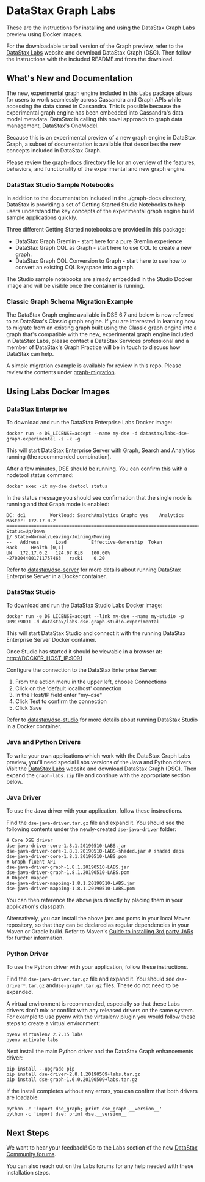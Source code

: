 # DataStax Graph Labs

These are the instructions for installing and using the DataStax Graph
Labs preview using Docker images.

For the downloadable tarball version of the Graph preview, refer to
the [DataStax Labs][1] website and download DataStax Graph (DSG). Then
follow the instructions with the included README.md from the download.

## What's New and Documentation

The new, experimental graph engine included in this Labs package
allows for users to work seamlessly across Cassandra and Graph APIs
while accessing the data stored in Cassandra. This is possible because
the experimental graph engine has been embedded into Cassandra's data
model metadata. DataStax is calling this novel approach to graph data
management, DataStax's OneModel.

Because this is an experimental preview of a new graph engine in
DataStax Graph, a subset of documentation is available that describes
the new concepts included in DataStax Graph.

Please review the [graph-docs](./graph-docs/) directory file for an
overview of the features, behaviors, and functionality of the
experimental and new graph engine.

### DataStax Studio Sample Notebooks

In addition to the documentation included in the ./graph-docs
directory, DataStax is providing a set of Getting Started Studio
Notebooks to help users understand the key concepts of the
experimental graph engine build sample applications quickly.

Three different Getting Started notebooks are provided in this
package:

* DataStax Graph Gremlin - start here for a pure Gremlin experience
* DataStax Graph CQL as Graph - start here to use CQL to create a
  new graph.
* DataStax Graph CQL Conversion to Graph - start here to see how
  to convert an existing CQL keyspace into a graph.

The Studio sample notebooks are already embedded in the Studio Docker
image and will be visible once the container is running.

### Classic Graph Schema Migration Example

The DataStax Graph engine available in DSE 6.7 and below is now
referred to as DataStax's Classic graph engine. If you are interested
in learning how to migrate from an existing graph built using the
Classic graph engine into a graph that's compatible with the new,
experimental graph engine included in DataStax Labs, please contact a
DataStax Services professional and a member of DataStax's Graph
Practice will be in touch to discuss how DataStax can help.

A simple migration example is available for review in this repo.
Please review the contents under [graph-migration](./graph-migration/).

## Using Labs Docker Images

### DataStax Enterprise

To download and run the DataStax Enterprise Labs Docker image:

    docker run -e DS_LICENSE=accept --name my-dse -d datastax/labs-dse-graph-experimental -s -k -g

This will start DataStax Enterprise Server with Graph, Search and
Analytics running (the recommended combination).

After a few minutes, DSE should be running. You can confirm this with
a nodetool status command:

    docker exec -it my-dse dsetool status

In the status message you should see confirmation that the single node
is running and that Graph mode is enabled:

    DC: dc1         Workload: SearchAnalytics Graph: yes    Analytics Master: 172.17.0.2
    ====================================================================================
    Status=Up/Down
    |/ State=Normal/Leaving/Joining/Moving
    --   Address      Load         Effective-Ownership  Token                  Rack     Health [0,1]
    UN   172.17.0.2   124.07 KiB   100.00%              -2702044001711757463   rack1    0.20

Refer to [datastax/dse-server][2] for more details about running
DataStax Enterprise Server in a Docker container.

### DataStax Studio

To download and run the DataStax Studio Labs Docker image:

    docker run -e DS_LICENSE=accept --link my-dse --name my-studio -p 9091:9091 -d datastax/labs-dse-graph-studio-experimental

This will start DataStax Studio and connect it with the running
DataStax Enterprise Server Docker container.

Once Studio has started it should be viewable in a browser at: <http://DOCKER_HOST_IP:9091>

Configure the connection to the DataStax Enterprise Server:

1. From the action menu in the upper left, choose Connections
2. Click on the 'default localhost' connection
3. In the Host/IP field enter "my-dse"
4. Click Test to confirm the connection
5. Click Save

Refer to [datastax/dse-studio][3] for more details about running
DataStax Studio in a Docker container.

### Java and Python Drivers

To write your own applications which work with the DataStax Graph Labs
preview, you'll need special Labs versions of the Java and Python
drivers. Visit the [DataStax Labs][1] website and download DataStax
Graph (DSG). Then expand the `graph-labs.zip` file and continue with
the appropriate section below.

### Java Driver

To use the Java driver with your application, follow these
instructions.

Find the `dse-java-driver.tar.gz` file and expand it. You should see
the following contents under the newly-created `dse-java-driver`
folder:

    # Core DSE driver
    dse-java-driver-core-1.8.1.20190510-LABS.jar
    dse-java-driver-core-1.8.1.20190510-LABS-shaded.jar # shaded deps
    dse-java-driver-core-1.8.1.20190510-LABS.pom
    # Graph fluent API
    dse-java-driver-graph-1.8.1.20190510-LABS.jar
    dse-java-driver-graph-1.8.1.20190510-LABS.pom
    # Object mapper
    dse-java-driver-mapping-1.8.1.20190510-LABS.jar
    dse-java-driver-mapping-1.8.1.20190510-LABS.pom

You can then reference the above jars directly by placing them in your
application's classpath.

Alternatively, you can install the above jars and poms in your local
Maven repository, so that they can be declared as regular dependencies
in your Maven or Gradle build. Refer to Maven's [Guide to installing
3rd party JARs] for further information.

[Guide to installing 3rd party JARs]:https://maven.apache.org/guides/mini/guide-3rd-party-jars-local.html

### Python Driver

To use the Python driver with your application, follow these
instructions.

Find the `dse-java-driver.tar.gz` file and expand it. You should see
`dse-driver*.tar.gz` and`dse-graph*.tar.gz` files. These do not need
to be expanded.

A virtual environment is recommended, especially so that these Labs
drivers don't mix or conflict with any released drivers on the same
system. For example to use pyenv with the virtualenv plugin you would
follow these steps to create a virtual environment:

    pyenv virtualenv 2.7.15 labs
    pyenv activate labs

Next install the main Python driver and the DataStax Graph
enhancements driver:

    pip install --upgrade pip
    pip install dse-driver-2.8.1.20190509+labs.tar.gz
    pip install dse-graph-1.6.0.20190509+labs.tar.gz

If the install completes without any errors, you can confirm that both
drivers are loadable:

    python -c 'import dse_graph; print dse_graph.__version__'
    python -c 'import dse; print dse.__version__'

## Next Steps

We want to hear your feedback! Go to the Labs section of the new
[DataStax Community forums](https://community.datastax.com/spaces/11/index.html).

You can also reach out on the Labs forums for any help needed with
these installation steps.

[1]: https://downloads.datastax.com/#labs
[2]: https://hub.docker.com/r/datastax/dse-server
[3]: https://hub.docker.com/r/datastax/dse-studio
